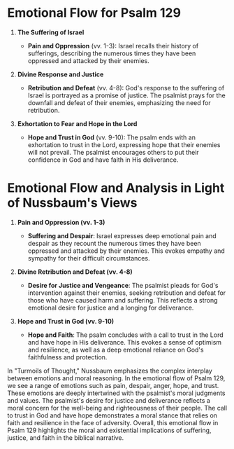 # Emotional Flow for Psalm 129

1. **The Suffering of Israel**
    - **Pain and Oppression** (vv. 1-3): Israel recalls their history of sufferings, describing the numerous times they have been oppressed and attacked by their enemies.

2. **Divine Response and Justice**
    - **Retribution and Defeat** (vv. 4-8): God's response to the suffering of Israel is portrayed as a promise of justice. The psalmist prays for the downfall and defeat of their enemies, emphasizing the need for retribution.

3. **Exhortation to Fear and Hope in the Lord**
    - **Hope and Trust in God** (vv. 9-10): The psalm ends with an exhortation to trust in the Lord, expressing hope that their enemies will not prevail. The psalmist encourages others to put their confidence in God and have faith in His deliverance.

# Emotional Flow and Analysis in Light of Nussbaum's Views

1. **Pain and Oppression (vv. 1-3)**
    - **Suffering and Despair**: Israel expresses deep emotional pain and despair as they recount the numerous times they have been oppressed and attacked by their enemies. This evokes empathy and sympathy for their difficult circumstances.

2. **Divine Retribution and Defeat (vv. 4-8)**
    - **Desire for Justice and Vengeance**: The psalmist pleads for God's intervention against their enemies, seeking retribution and defeat for those who have caused harm and suffering. This reflects a strong emotional desire for justice and a longing for deliverance.

3. **Hope and Trust in God (vv. 9-10)**
    - **Hope and Faith**: The psalm concludes with a call to trust in the Lord and have hope in His deliverance. This evokes a sense of optimism and resilience, as well as a deep emotional reliance on God's faithfulness and protection.

In "Turmoils of Thought," Nussbaum emphasizes the complex interplay between emotions and moral reasoning. In the emotional flow of Psalm 129, we see a range of emotions such as pain, despair, anger, hope, and trust. These emotions are deeply intertwined with the psalmist's moral judgments and values. The psalmist's desire for justice and deliverance reflects a moral concern for the well-being and righteousness of their people. The call to trust in God and have hope demonstrates a moral stance that relies on faith and resilience in the face of adversity. Overall, this emotional flow in Psalm 129 highlights the moral and existential implications of suffering, justice, and faith in the biblical narrative.